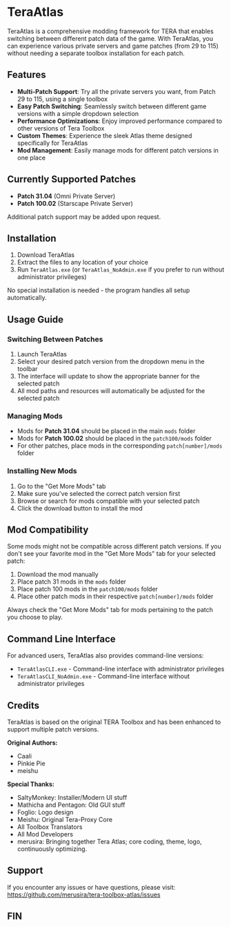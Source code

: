 # TeraAtlas

TeraAtlas is a comprehensive modding framework for TERA that enables switching between different patch data of the game. With TeraAtlas, you can experience various private servers and game patches (from 29 to 115) without needing a separate toolbox installation for each patch.

## Features

- **Multi-Patch Support**: Try all the private servers you want, from Patch 29 to 115, using a single toolbox
- **Easy Patch Switching**: Seamlessly switch between different game versions with a simple dropdown selection
- **Performance Optimizations**: Enjoy improved performance compared to other versions of Tera Toolbox
- **Custom Themes**: Experience the sleek Atlas theme designed specifically for TeraAtlas
- **Mod Management**: Easily manage mods for different patch versions in one place

## Currently Supported Patches

- **Patch 31.04** (Omni Private Server)
- **Patch 100.02** (Starscape Private Server)

Additional patch support may be added upon request.

## Installation

1. Download TeraAtlas
2. Extract the files to any location of your choice
3. Run `TeraAtlas.exe` (or `TeraAtlas_NoAdmin.exe` if you prefer to run without administrator privileges)

No special installation is needed - the program handles all setup automatically.

## Usage Guide

### Switching Between Patches

1. Launch TeraAtlas
2. Select your desired patch version from the dropdown menu in the toolbar
3. The interface will update to show the appropriate banner for the selected patch
4. All mod paths and resources will automatically be adjusted for the selected patch

### Managing Mods

- Mods for **Patch 31.04** should be placed in the main `mods` folder
- Mods for **Patch 100.02** should be placed in the `patch100/mods` folder
- For other patches, place mods in the corresponding `patch[number]/mods` folder

### Installing New Mods

1. Go to the "Get More Mods" tab
2. Make sure you've selected the correct patch version first
3. Browse or search for mods compatible with your selected patch
4. Click the download button to install the mod

## Mod Compatibility

Some mods might not be compatible across different patch versions. If you don't see your favorite mod in the "Get More Mods" tab for your selected patch:

1. Download the mod manually
2. Place patch 31 mods in the `mods` folder
3. Place patch 100 mods in the `patch100/mods` folder
4. Place other patch mods in their respective `patch[number]/mods` folder

Always check the "Get More Mods" tab for mods pertaining to the patch you choose to play.

## Command Line Interface

For advanced users, TeraAtlas also provides command-line versions:
- `TeraAtlasCLI.exe` - Command-line interface with administrator privileges
- `TeraAtlasCLI_NoAdmin.exe` - Command-line interface without administrator privileges

## Credits

TeraAtlas is based on the original TERA Toolbox and has been enhanced to support multiple patch versions.

**Original Authors:**
- Caali
- Pinkie Pie
- meishu

**Special Thanks:**
- SaltyMonkey: Installer/Modern UI stuff
- Mathicha and Pentagon: Old GUI stuff
- Foglio: Logo design
- Meishu: Original Tera-Proxy Core
- All Toolbox Translators
- All Mod Developers
- merusira: Bringing together Tera Atlas; core coding, theme, logo, continuously optimizing.

## Support

If you encounter any issues or have questions, please visit:
https://github.com/merusira/tera-toolbox-atlas/issues

## FIN